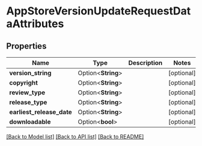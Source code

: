 # AppStoreVersionUpdateRequestDataAttributes

## Properties

Name | Type | Description | Notes
------------ | ------------- | ------------- | -------------
**version_string** | Option<**String**> |  | [optional]
**copyright** | Option<**String**> |  | [optional]
**review_type** | Option<**String**> |  | [optional]
**release_type** | Option<**String**> |  | [optional]
**earliest_release_date** | Option<**String**> |  | [optional]
**downloadable** | Option<**bool**> |  | [optional]

[[Back to Model list]](../README.md#documentation-for-models) [[Back to API list]](../README.md#documentation-for-api-endpoints) [[Back to README]](../README.md)


